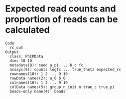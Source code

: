 # Expected read counts and proportion of reads can be calculated

    Code
      rc_out
    Output
      class: PhIPData 
      dim: 10 10 
      metadata(8): seed a_pi ... b_c fc
      assays(9): counts logfc ... true_theta expected_rc
      rownames(10): 1 2 ... 9 10
      rowData names(2): a_0 b_0
      colnames(10): 1 2 ... 9 10
      colData names(5): group n_init n true_c true_pi
      beads-only name(4): beads

